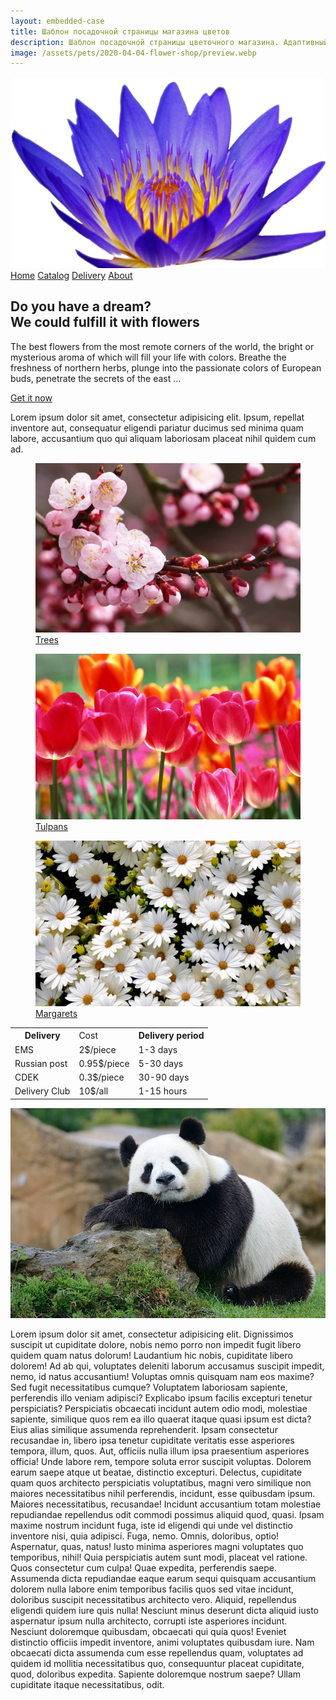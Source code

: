 ```yaml
---
layout: embedded-case
title: Шаблон посадочной страницы магазина цветов
description: Шаблон посадочной страницы цветочного магазина. Адаптивный дизайн, и никаких bootstrap'ов.
image: /assets/pets/2020-04-04-flower-shop/preview.webp
---
```

<head>
    <meta charset="UTF-8">
    <title>Document</title>
    <!-- jQuery 1.8 or later, 33 KB -->
    <script src="https://ajax.googleapis.com/ajax/libs/jquery/1.11.1/jquery.min.js"></script>
    <!-- Fotorama from CDNJS, 19 KB -->
    <link  href="https://cdnjs.cloudflare.com/ajax/libs/fotorama/4.6.4/fotorama.css" rel="stylesheet">
    <script src="https://cdnjs.cloudflare.com/ajax/libs/fotorama/4.6.4/fotorama.js"></script>
    <link rel="stylesheet" href="/assets/pets/2020-04-04-flower-shop/styles.css">
</head>
<body>
    <main class="main">
        <div class="flower offer">
            <img src="/assets/pets/2020-04-04-flower-shop/mainflower.png" alt="" class="flower__picture">
        </div>
        <nav class="nav">
            <a href="#" class="nav__item item_active" id="nav-home">Home</a>
            <a href="#" class="nav__item" id="nav-catalog">Catalog</a>
            <a href="#" class="nav__item" id="nav-delivery">Delivery</a>
            <a href="#" class="nav__item" id="nav-about">About</a>
        </nav>
        <section class="offer">
            <h1 class="offer__head">
            Do you have a dream? <br>
            We could fulfill it with flowers
            </h1>
            <p class="offer__desc">
                The best flowers from the most remote corners of the world, the bright or mysterious aroma of which will fill your life with colors. Breathe the freshness of northern herbs, plunge into the passionate colors of European buds, penetrate the secrets of the east ...
            </p>
            <div class="offer__get">
                <a href="#" class="get__button">Get it now</a>
            </div>
        </section>
    </main>
    <section class="catalog">
        <div class="catalog__slider">
            <div class="slider__fotorama fotorama" data-height="350" data-width="590" data-loop="true" data-autoplay="true">
                <a href="/assets/pets/2020-04-04-flower-shop/flower-0.jpg"></a>
                <a href="/assets/pets/2020-04-04-flower-shop/flower-1.jpg"></a>
                <a href="/assets/pets/2020-04-04-flower-shop/flower-2.jpg"></a>
                <a href="/assets/pets/2020-04-04-flower-shop/flower-3.jpg"></a>
                <a href="/assets/pets/2020-04-04-flower-shop/flower-4.jpg"></a>
                <a href="/assets/pets/2020-04-04-flower-shop/flower-5.jpg"></a>
            </div>
            <div class="slider__captions">
                <p id="flower-0" class="caption">Lorem ipsum dolor sit amet, consectetur adipisicing elit. Ipsum, repellat inventore aut, consequatur eligendi pariatur ducimus sed minima quam labore, accusantium quo qui aliquam laboriosam placeat nihil quidem cum ad.</p>
            </div>
        </div>
        <div class="catalog__categories">
            <div class="category">
                <a href="#">
                    <figure>
                        <img class="category__img" src="/assets/pets/2020-04-04-flower-shop/flower-6.jpg" alt="mising">
                        <figcaption class="category__caption">Trees</figcaption>
                    </figure>
                </a>
            </div>
            <div class="category">
                <a href="#">
                    <figure>
                        <img class="category__img" src="/assets/pets/2020-04-04-flower-shop/flower-1.jpg" alt="mising">
                        <figcaption class="category__caption">Tulpans</figcaption>
                    </figure>
                </a>
            </div>
            <div class="category">
                <a href="#">
                    <figure>
                        <img class="category__img" src="/assets/pets/2020-04-04-flower-shop/flower-2.jpg" alt="mising">
                        <figcaption class="category__caption">Margarets</figcaption>
                    </figure>
                </a>
            </div>
        </div>
    </section>
    <section class="delivery">
        <table class="delivery__table">
            <col class="table__service">
            <col class="table__cost">
            <col class="table__time">
            <tbody>
                <tr class="table__header">
                    <th>Delivery</th>
                    <td>Cost</td>
                    <th>Delivery period</th>
                </tr>
                <tr>
                    <td>EMS</td>
                    <td>2$/piece</td>
                    <td>1-3 days</td>
                </tr>
                <tr>
                    <td>Russian post</td>
                    <td>0.95$/piece</td>
                    <td>5-30 days</td>
                </tr>
                <tr>
                    <td>CDEK</td>
                    <td>0.3$/piece</td>
                    <td>30-90 days</td>
                </tr>
                <tr>
                    <td>Delivery Club</td>
                    <td>10$/all</td>
                    <td>1-15 hours</td>
                </tr>
            </tbody>
        </table>
    </section>
    <section class="about">
        <img class="about__img" src="/assets/pets/2020-04-04-flower-shop/flower-5.jpg" alt="">
        <p><span>Lorem ipsum dolor sit amet, consectetur adipisicing elit. Dignissimos suscipit ut cupiditate dolore, nobis nemo porro non impedit fugit libero quidem quam natus dolorum! Laudantium hic nobis, cupiditate libero dolorem!</span>
        <span>Ad ab qui, voluptates deleniti laborum accusamus suscipit impedit, nemo, id natus accusantium! Voluptas omnis quisquam nam eos maxime? Sed fugit necessitatibus cumque? Voluptatem laboriosam sapiente, perferendis illo veniam adipisci?</span>
        <span>Explicabo ipsum facilis excepturi tenetur perspiciatis? Perspiciatis obcaecati incidunt autem odio modi, molestiae sapiente, similique quos rem ea illo quaerat itaque quasi ipsum est dicta? Eius alias similique assumenda reprehenderit.</span>
        <span>Ipsam consectetur recusandae in, libero ipsa tenetur cupiditate veritatis esse asperiores tempora, illum, quos. Aut, officiis nulla illum ipsa praesentium asperiores officia! Unde labore rem, tempore soluta error suscipit voluptas.</span>
        <span>Dolorem earum saepe atque ut beatae, distinctio excepturi. Delectus, cupiditate quam quos architecto perspiciatis voluptatibus, magni vero similique non maiores necessitatibus nihil perferendis, incidunt, esse quibusdam ipsum. Maiores necessitatibus, recusandae!</span>
        <span>Incidunt accusantium totam molestiae repudiandae repellendus odit commodi possimus aliquid quod, quasi. Ipsam maxime nostrum incidunt fuga, iste id eligendi qui unde vel distinctio inventore nisi, quia adipisci. Fuga, nemo.</span>
        <span>Omnis, doloribus, optio! Aspernatur, quas, natus! Iusto minima asperiores magni voluptates quo temporibus, nihil! Quia perspiciatis autem sunt modi, placeat vel ratione. Quos consectetur cum culpa! Quae expedita, perferendis saepe.</span>
        <span>Assumenda dicta repudiandae eaque earum sequi quisquam accusantium dolorem nulla labore enim temporibus facilis quos sed vitae incidunt, doloribus suscipit necessitatibus architecto vero. Aliquid, repellendus eligendi quidem iure quis nulla!</span>
        <span>Nesciunt minus deserunt dicta aliquid iusto aspernatur ipsum nulla architecto, corrupti iste asperiores incidunt. Nesciunt doloremque quibusdam, obcaecati qui quia quos! Eveniet distinctio officiis impedit inventore, animi voluptates quibusdam iure.</span>
        <span>Nam obcaecati dicta assumenda cum esse repellendus quam, voluptates ad quidem id mollitia necessitatibus quo, consequuntur placeat cupiditate, quod, doloribus expedita. Sapiente doloremque nostrum saepe? Ullam cupiditate itaque necessitatibus, odit.</span></p>
    </section>
    <!--jQuery3 -->
    <script src="https://ajax.googleapis.com/ajax/libs/jquery/3.4.1/jquery.min.js"></script>
    <!-- SlickSlider --><!--
    <script src="//code.jquery.com/jquery-1.11.0.min.js"></script>
    <script src="//code.jquery.com/jquery-migrate-1.2.1.min.js"></script>
    <script src="//cdn.jsdelivr.net/npm/slick-carousel@1.8.1/slick/slick.min.js"></script>
    <script src="js/slickslider.js"></script> -->
    <!-- my custom JS -->
    <script src="/assets/pets/2020-04-04-flower-shop/page-switch.js"></script>
    <script src="/assets/pets/2020-04-04-flower-shop/fotorama.js"></script>
</body>